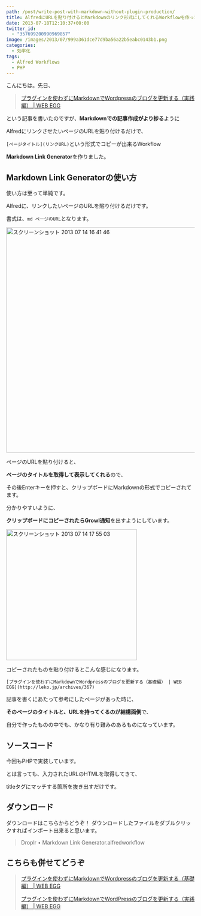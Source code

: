 ```yaml
---
path: /post/write-post-with-markdown-without-plugin-production/
title: AlfredにURLを貼り付けるとMarkdownのリンク形式にしてくれるWorkflowを作った
date: 2013-07-18T12:10:37+00:00
twitter_id:
  - "357699200990969857"
image: /images/2013/07/999a361dce77d9ba56a22b5eabc0143b1.png
categories:
  - 効率化
tags:
  - Alfred Workflows
  - PHP
---
```

こんにちは。先日、

> [プラグインを使わずにMarkdownでWordpressのブログを更新する（実践編） | WEB EGG](http://leko.jp/archives/467)

という記事を書いたのですが、**Markdownでの記事作成がより捗る**ように
  
AlfredにリンクさせたいページのURLを貼り付けるだけで、
  
`[ページタイトル](リンクURL)`という形式でコピーが出来るWorkflow
  
**Markdown Link Generator**を作りました。

<!--more-->

## Markdown Link Generatorの使い方

使い方は至って単純です。

Alfredに、リンクしたいページのURLを貼り付けるだけです。
  
書式は、`md ページのURL`となります。

<img src="/images/2013/07/999a361dce77d9ba56a22b5eabc0143b.png" alt="スクリーンショット 2013 07 14 16 41 46" title="スクリーンショット 2013-07-14 16.41.46.png" border="0" width="600" />

ページのURLを貼り付けると、
  
**ページのタイトルを取得して表示してくれる**ので、
  
その後Enterキーを押すと、クリップボードにMarkdownの形式でコピーされてます。

分かりやすいように、
  
**クリップボードにコピーされたらGrowl通知**を出すようにしています。

<img src="/images/2013/07/451adea10337f85b408c62469c9ba858.png" alt="スクリーンショット 2013 07 14 17 55 03" title="スクリーンショット 2013-07-14 17.55.03.png" border="0" width="349" />

コピーされたものを貼り付けるとこんな感じになります。

`[プラグインを使わずにMarkdownでWordpressのブログを更新する（基礎編） | WEB EGG](http://leko.jp/archives/367)`

記事を書くにあたって参考にしたページがあった時に、
  
**そのページのタイトルと、URLを持ってくるのが結構面倒**で、
  
自分で作ったものの中でも、かなり有り難みのあるものになっています。

ソースコード
----------------------------------------


今回もPHPで実装しています。
  
とは言っても、入力されたURLのHTMLを取得してきて、
  
titleタグにマッチする箇所を抜き出すだけです。

ダウンロード
----------------------------------------


ダウンロードは<span class="removed_link" title="http://d.pr/f/7dQi">こちら</span>からどうぞ！ ダウンロードしたファイルをダブルクリックすればインポート出来ると思います。

> <span class="removed_link" title="http://d.pr/f/7dQi">Droplr &bull; Markdown Link Generator.alfredworkflow</span>

こちらも併せてどうぞ
----------------------------------------


> [プラグインを使わずにMarkdownでWordpressのブログを更新する（基礎編） | WEB EGG](http://leko.jp/archives/367)
> 
> [プラグインを使わずにMarkdownでWordPressのブログを更新する（実践編） | WEB EGG](http://leko.jp/archives/467)

<div style="font-size:0px;height:0px;line-height:0px;margin:0;padding:0;clear:both">
</div>